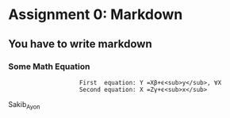 # Assignment 0: Markdown
## You have to write markdown
### Some Math Equation

                        First  equation: Y =Xβ+ϵ<sub>y</sub>, ∀X 
                        Second equation: X =Zγ+ϵ<sub>x</sub>

Sakib<sub>Ayon</sub>
                    
                
                    


